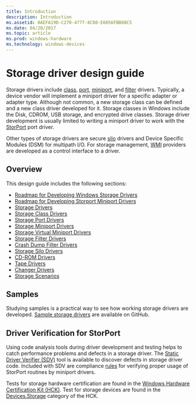```yaml
---
title: Introduction
description: Introduction
ms.assetid: 0AEFA19D-C270-4777-8C08-E6056FBB6BC5
ms.date: 04/20/2017
ms.topic: article
ms.prod: windows-hardware
ms.technology: windows-devices
---
```


# Storage driver design guide


Storage drivers include [class](storage-class-drivers.md), [port](storage-port-drivers.md), [miniport](storage-miniport-drivers.md), and [filter](storage-filter-drivers.md) drivers. Typically, a device vendor will implement a miniport driver for a specific adapter or adapter type. Although not common, a new storage class can be defined and a new class driver developed for it. Storage classes in Windows include the Disk, CDROM, USB storage, and encrypted drive classes. Storage driver development is usually limited to writing a miniport driver to work with the [StorPort](storport-driver.md) port driver.

Other types of storage drivers are secure [silo](storage-silo-drivers.md) drivers and Device Specific Modules (DSM) for multipath I/O. For storage management, [WMI](https://msdn.microsoft.com/library/windows/hardware/ff567016) providers are developed as a control interface to a driver.

## <span id="Storage_Driver_WDK_Resources"></span><span id="storage_driver_wdk_resources"></span><span id="STORAGE_DRIVER_WDK_RESOURCES"></span>Overview
This design guide includes the following sections:
* [Roadmap for Developing Windows Storage Drivers](roadmap-for-developing-storage-drivers.md)  
* [Roadmap for Developing Storport Miniport Drivers](roadmap-for-developing-storport-miniport-drivers.md)  
* [Storage Drivers](storage-drivers.md)  
* [Storage Class Drivers](storage-class-drivers.md)  
* [Storage Port Drivers](storage-port-drivers.md)  
* [Storage Miniport Drivers](storage-miniport-drivers.md)  
* [Storage Virtual Miniport Drivers](storage-virtual-miniport-drivers.md)  
* [Storage Filter Drivers](storage-filter-drivers.md)  
* [Crash Dump Filter Drivers](crash-dump-filter-drivers.md)  
* [Storage Silo Drivers](storage-silo-drivers.md)  
* [CD-ROM Drivers](cd-rom-drivers.md)  
* [Tape Drivers](tape-drivers.md)  
* [Changer Drivers](changer-drivers.md)  
* [Storage Scenarios](storage-scenarios.md)  

## Samples
Studying samples is a practical way to see how working storage drivers are developed. [Sample storage drivers](https://github.com/Microsoft/Windows-driver-samples) are available on GitHub.

## <span id="Driver_Verification_for_StorPort"></span><span id="driver_verification_for_storport"></span><span id="DRIVER_VERIFICATION_FOR_STORPORT"></span>Driver Verification for StorPort


Using code analysis tools during driver development and testing helps to catch performance problems and defects in a storage driver. The [Static Driver Verifier (SDV)](https://msdn.microsoft.com/library/windows/hardware/ff552808) tool is available to discover defects in storage driver code. Included with SDV are compliance [rules](https://msdn.microsoft.com/library/windows/hardware/hh454238) for verifying proper usage of StorPort routines by miniport drivers.

Tests for storage hardware certification are found in the [Windows Hardware Certification Kit (HCK)](https://go.microsoft.com/fwlink/p/?LinkId=733613). Test for storage devices are found in the [Devices.Storage](https://msdn.microsoft.com/library/windows/hardware/jj125097) category of the HCK.

 

 




